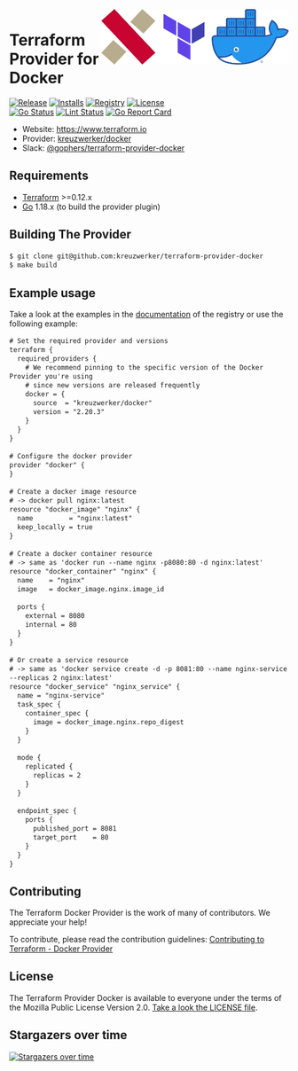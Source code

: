 <a href="https://docker.com">
    <img src="https://raw.githubusercontent.com/kreuzwerker/terraform-provider-docker/master/assets/docker-logo.png" alt="Docker logo" title="Docker" align="right" height="100" />
</a>
<a href="https://terraform.io">
    <img src="https://raw.githubusercontent.com/kreuzwerker/terraform-provider-docker/master/assets/terraform-logo.png" alt="Terraform logo" title="Terraform" align="right" height="100" />
</a>
<a href="https://kreuzwerker.de">
    <img src="https://raw.githubusercontent.com/kreuzwerker/terraform-provider-docker/master/assets/xw-logo.png" alt="Kreuzwerker logo" title="Kreuzwerker" align="right" height="100" />
</a>

# Terraform Provider for Docker

[![Release](https://img.shields.io/github/v/release/kreuzwerker/terraform-provider-docker)](https://github.com/kreuzwerker/terraform-provider-docker/releases)
[![Installs](https://img.shields.io/badge/dynamic/json?logo=terraform&label=installs&query=$.data.attributes.downloads&url=https%3A%2F%2Fregistry.terraform.io%2Fv2%2Fproviders%2F713)](https://registry.terraform.io/providers/kreuzwerker/docker)
[![Registry](https://img.shields.io/badge/registry-doc%40latest-lightgrey?logo=terraform)](https://registry.terraform.io/providers/kreuzwerker/docker/latest/docs)
[![License](https://img.shields.io/badge/license-MIT-blue.svg)](https://github.com/kreuzwerker/terraform-provider-docker/blob/main/LICENSE)  
[![Go Status](https://github.com/kreuzwerker/terraform-provider-docker/workflows/Acc%20Tests/badge.svg)](https://github.com/kreuzwerker/terraform-provider-docker/actions)
[![Lint Status](https://github.com/kreuzwerker/terraform-provider-docker/workflows/golangci-lint/badge.svg)](https://github.com/kreuzwerker/terraform-provider-docker/actions)
[![Go Report Card](https://goreportcard.com/badge/github.com/kreuzwerker/terraform-provider-docker)](https://goreportcard.com/report/github.com/kreuzwerker/terraform-provider-docker)  

- Website: https://www.terraform.io
- Provider: [kreuzwerker/docker](https://registry.terraform.io/providers/kreuzwerker/docker/latest)
- Slack: [@gophers/terraform-provider-docker](https://gophers.slack.com/archives/C01G9TN5V36)

## Requirements
-	[Terraform](https://www.terraform.io/downloads.html) >=0.12.x
-	[Go](https://golang.org/doc/install) 1.18.x (to build the provider plugin)

## Building The Provider

```sh
$ git clone git@github.com:kreuzwerker/terraform-provider-docker
$ make build
```

## Example usage

Take a look at the examples in the [documentation](https://registry.terraform.io/providers/kreuzwerker/docker/2.20.3/docs) of the registry
or use the following example:


```hcl
# Set the required provider and versions
terraform {
  required_providers {
    # We recommend pinning to the specific version of the Docker Provider you're using
    # since new versions are released frequently
    docker = {
      source  = "kreuzwerker/docker"
      version = "2.20.3"
    }
  }
}

# Configure the docker provider
provider "docker" {
}

# Create a docker image resource
# -> docker pull nginx:latest
resource "docker_image" "nginx" {
  name         = "nginx:latest"
  keep_locally = true
}

# Create a docker container resource
# -> same as 'docker run --name nginx -p8080:80 -d nginx:latest'
resource "docker_container" "nginx" {
  name    = "nginx"
  image   = docker_image.nginx.image_id

  ports {
    external = 8080
    internal = 80
  }
}

# Or create a service resource
# -> same as 'docker service create -d -p 8081:80 --name nginx-service --replicas 2 nginx:latest'
resource "docker_service" "nginx_service" {
  name = "nginx-service"
  task_spec {
    container_spec {
      image = docker_image.nginx.repo_digest
    }
  }

  mode {
    replicated {
      replicas = 2
    }
  }

  endpoint_spec {
    ports {
      published_port = 8081
      target_port    = 80
    }
  }
}
```

## Contributing

The Terraform Docker Provider is the work of many of contributors. We appreciate your help!

To contribute, please read the contribution guidelines: [Contributing to Terraform - Docker Provider](CONTRIBUTING.md)

## License

The Terraform Provider Docker is available to everyone under the terms of the Mozilla Public License Version 2.0. [Take a look the LICENSE file](LICENSE).


## Stargazers over time

[![Stargazers over time](https://starchart.cc/kreuzwerker/terraform-provider-docker.svg)](https://starchart.cc/kreuzwerker/terraform-provider-docker)
